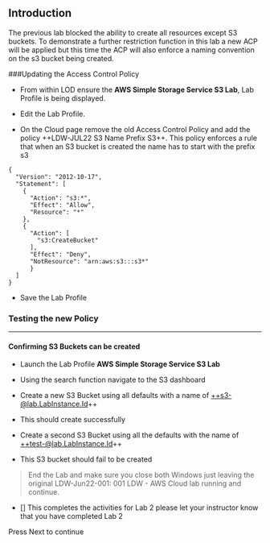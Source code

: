 ## Introduction

The previous lab blocked the ability to create all resources except S3 buckets.
To demonstrate a further restriction function in this lab a new ACP will be
applied but this time the ACP will also enforce a naming convention on the s3
bucket being created.

\#\#\#Updating the Access Control Policy

-   From within LOD ensure the **AWS Simple Storage Service S3 Lab**, Lab
    Profile is being displayed.

-   Edit the Lab Profile.

-   On the Cloud page remove the old Access Control Policy and add the policy
    \++LDW-JUL22 S3 Name Prefix S3++. This policy enforces a rule that when an S3
    bucket is created the name has to start with the prefix s3

~~~~~~~~~~~~~~~~~~~~~~~~~~~~~~~~~~~~~~~~~~~~~~~~~~~~~~~~~~~~~~~~~~ AWSACP-nocopy
{
  "Version": "2012-10-17",
  "Statement": [
    {
      "Action": "s3:*",
      "Effect": "Allow",
      "Resource": "*"
    },
    {
      "Action": [
        "s3:CreateBucket"
      ],
      "Effect": "Deny",
      "NotResource": "arn:aws:s3:::s3*"
      }
  ]
}
~~~~~~~~~~~~~~~~~~~~~~~~~~~~~~~~~~~~~~~~~~~~~~~~~~~~~~~~~~~~~~~~~~~~~~~~~~~~~~~~

-   Save the Lab Profile

### Testing the new Policy

---

#### Confirming S3 Buckets can be created

-   Launch the Lab Profile **AWS Simple Storage Service S3 Lab**

-   Using the search function navigate to the S3 dashboard

-   Create a new S3 Bucket using all defaults with a name of ++s3-@lab.LabInstance.Id++

-   This should create successfully

-   Create a second S3 Bucket using all the defaults with the name of ++test-@lab.LabInstance.Id++

-   This S3 bucket should fail to be created

> End the Lab and make sure you close both Windows just leaving the original
    LDW-Jun22-001: 001 LDW - AWS Cloud lab running and continue.

-   [] This completes the activities for Lab 2 please let your instructor know
    that you have completed Lab 2

Press Next to continue
